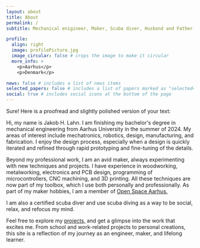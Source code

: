 ```yaml
---
layout: about
title: About
permalink: /
subtitle: Mechanical enigineer, Maker, Scuba diver, Husbond and Father. 

profile:
  align: right
  image: profilePicture.jpg
  image_circular: false # crops the image to make it circular
  more_info: >
    <p>Aarhus</p>
    <p>Denmark</p>

news: false # includes a list of news items
selected_papers: false # includes a list of papers marked as "selected={true}"
social: true # includes social icons at the bottom of the page
---
```

Sure! Here is a proofread and slightly polished version of your text:

Hi, my name is Jakob H. Lahn. I am finishing my bachelor's degree in mechanical engineering from Aarhus University in the summer of 2024. My areas of interest include mechatronics, robotics, design, manufacturing, and fabrication. I enjoy the design process, especially when a design is quickly iterated and refined through rapid prototyping and fine-tuning of the details.

Beyond my professional work, I am an avid maker, always experimenting with new techniques and projects. I have experience in woodworking, metalworking, electronics and PCB design, programming of microcontrollers, CNC machining, and 3D printing. All these techniques are now part of my toolbox, which I use both personally and professionally. As part of my maker hobbies, I am a member of [Open Space Aarhus.](https://osaa.dk/)

I am also a certified scuba diver and use scuba diving as a way to be social, relax, and refocus my mind.

Feel free to explore my [projects,](/al-folio/projects/) and get a glimpse into the work that excites me. From school and work-related projects to personal creations, this site is a reflection of my journey as an engineer, maker, and lifelong learner.